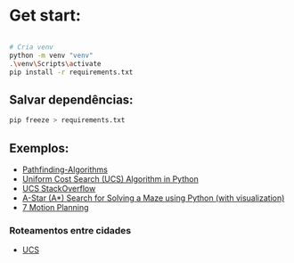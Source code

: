 # Get start:

```bash

# Cria venv
python -m venv "venv"
.\venv\Scripts\activate
pip install -r requirements.txt
```

## Salvar dependências:
```bash
pip freeze > requirements.txt
```


## Exemplos:
- [Pathfinding-Algorithms](https://github.com/kbrizov/Pathfinding-Algorithms)
- [Uniform Cost Search (UCS) Algorithm in Python](https://plainenglish.io/blog/uniform-cost-search-ucs-algorithm-in-python-ec3ee03fca9f)
- [UCS StackOverflow](https://stackoverflow.com/questions/43354715/uniform-cost-search-in-python)
- [A-Star (A*) Search for Solving a Maze using Python (with visualization)](https://levelup.gitconnected.com/a-star-a-search-for-solving-a-maze-using-python-with-visualization-b0cae1c3ba92)
- [ 7 Motion Planning ](https://opentextbooks.clemson.edu/wangrobotics/chapter/path-planning/)

### Roteamentos entre cidades
- [UCS](https://github.com/nidadinch/UniformCostSearch)
